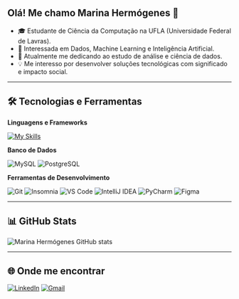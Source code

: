 ## Olá! Me chamo Marina Hermógenes 👋

- 🎓 Estudante de Ciência da Computação na UFLA (Universidade Federal de Lavras).
- 🤖 Interessada em Dados, Machine Learning e Inteligência Artificial.
- 🌱 Atualmente me dedicando ao estudo de análise e ciência de dados.
- 💡 Me interesso por desenvolver soluções tecnológicas com significado e impacto social.

---

## 🛠 Tecnologias e Ferramentas

**Linguagens e Frameworks**

[![My Skills](https://skillicons.dev/icons?i=python,java,nodejs)](https://skillicons.dev)


**Banco de Dados**

![MySQL](https://img.shields.io/badge/mysql-4479A1?style=for-the-badge&logo=mysql&logoColor=white)
![PostgreSQL](https://img.shields.io/badge/postgresql-4169E1?style=for-the-badge&logo=postgresql&logoColor=white)


**Ferramentas de Desenvolvimento**

![Git](https://img.shields.io/badge/git-F05032?style=for-the-badge&logo=git&logoColor=white)
![Insomnia](https://img.shields.io/badge/insomnia-4000BF?style=for-the-badge&logo=insomnia&logoColor=white)
![VS Code](https://img.shields.io/badge/vscode-007ACC?style=for-the-badge&logo=visual%20studio%20code&logoColor=white)
![IntelliJ IDEA](https://img.shields.io/badge/IntelliJ_IDEA-7B4DA8?style=for-the-badge&logo=intellijidea&logoColor=white)
![PyCharm](https://img.shields.io/badge/pycharm-FAD02C?style=for-the-badge&logo=pycharm&logoColor=000000)
![Figma](https://img.shields.io/badge/figma-F24E1E?style=for-the-badge&logo=figma&logoColor=white)

---

## 📊 GitHub Stats

![Marina Hermógenes GitHub stats](https://github-readme-stats.vercel.app/api?username=marina-hermogenes\&rank_icon=percentile)

---

## 🌐 Onde me encontrar

[![LinkedIn](https://img.shields.io/badge/-Marina%20Hermogenes-0077B5?style=for-the-badge&logo=linkedin&logoColor=white)](https://www.linkedin.com/in/marina-herm%C3%B3genes/)
[![Gmail](https://img.shields.io/badge/-marina.hersiqueira@email.com-D14836?style=for-the-badge&logo=gmail&logoColor=white)](mailto:marina.hersiqueira@email.com)

